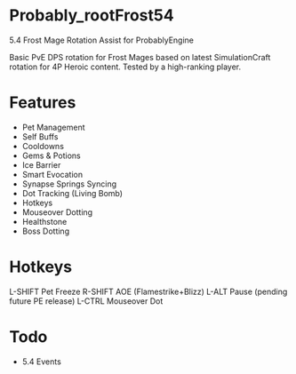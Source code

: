 Probably_rootFrost54
====================
5.4 Frost Mage Rotation Assist for ProbablyEngine

Basic PvE DPS rotation for Frost Mages based on latest
SimulationCraft rotation for 4P Heroic content.  Tested
by a high-ranking player.

Features
====================
- Pet Management
- Self Buffs
- Cooldowns
- Gems & Potions
- Ice Barrier
- Smart Evocation
- Synapse Springs Syncing
- Dot Tracking (Living Bomb)
- Hotkeys
- Mouseover Dotting
- Healthstone
- Boss Dotting

Hotkeys
====================
L-SHIFT Pet Freeze
R-SHIFT AOE (Flamestrike+Blizz)
L-ALT Pause (pending future PE release)
L-CTRL Mouseover Dot

Todo
====================
- 5.4 Events

